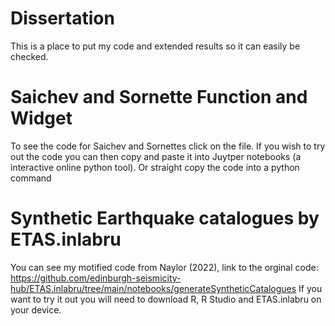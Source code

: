 # Dissertation
This is a place to put my code and extended results so it can easily be checked. 

# Saichev and Sornette Function and Widget

To see the code for Saichev and Sornettes click on the file. 
If you wish to try out the code you can then copy and paste it into Juytper notebooks (a interactive online python tool). 
Or straight copy the code into a python command

# Synthetic Earthquake catalogues by ETAS.inlabru

You can see my motified code from Naylor (2022), 
link to the orginal code: https://github.com/edinburgh-seismicity-hub/ETAS.inlabru/tree/main/notebooks/generateSyntheticCatalogues
If you want to try it out you will need to download R, R Studio and ETAS.inlabru on your device. 
